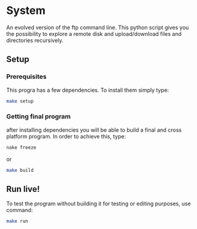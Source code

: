# System

An evolved version of the ftp command line. This python script gives you the possibility to explore a remote disk and upload/download files and directories recursively.

## Setup

### Prerequisites

This progra has a few dependencies. To install them simply type:

```sh
make setup
```

### Getting final program

after installing dependencies you will be able to build a final and cross platform program. In order to achieve this, type:

```sh
nake freeze
```

or

```sh
make build
```

## Run live!

To test the program without building it for testing or editing purposes, use command:

```sh
make run
```
